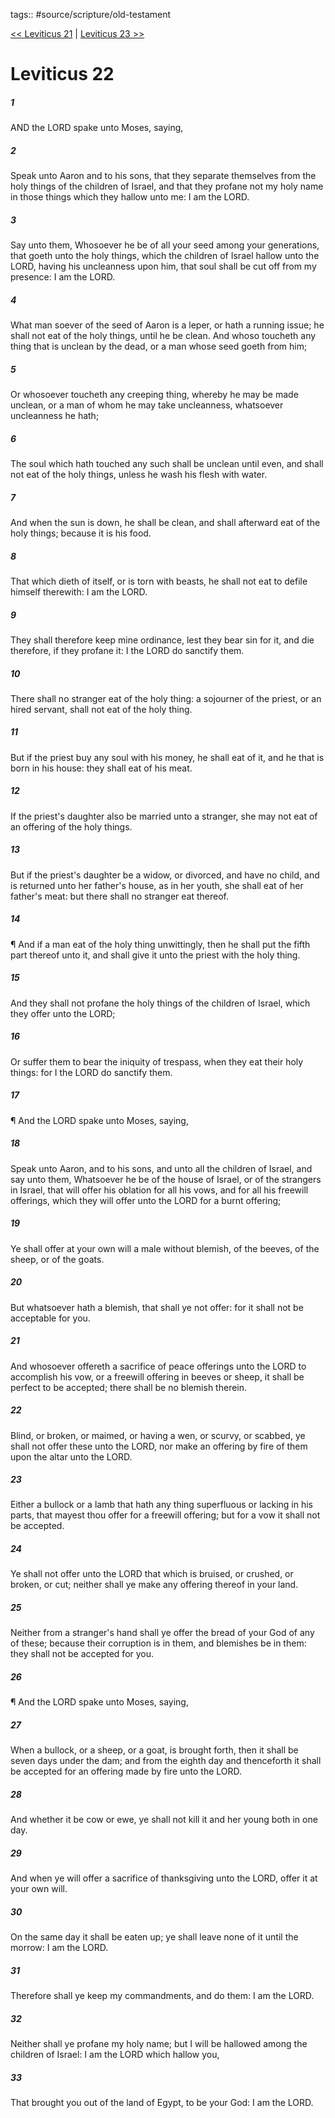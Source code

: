tags:: #source/scripture/old-testament

[<< Leviticus 21](/old-testament/03_Leviticus/Leviticus_21.md) | [Leviticus 23 >>](/old-testament/03_Leviticus/Leviticus_23.md)

# Leviticus 22

##### 1

AND the LORD spake unto Moses, saying,

##### 2

Speak unto Aaron and to his sons, that they separate themselves from the holy things of the children of Israel, and that they profane not my holy name in those things which they hallow unto me: I am the LORD.

##### 3

Say unto them, Whosoever he be of all your seed among your generations, that goeth unto the holy things, which the children of Israel hallow unto the LORD, having his uncleanness upon him, that soul shall be cut off from my presence: I am the LORD.

##### 4

What man soever of the seed of Aaron is a leper, or hath a running issue; he shall not eat of the holy things, until he be clean. And whoso toucheth any thing that is unclean by the dead, or a man whose seed goeth from him;

##### 5

Or whosoever toucheth any creeping thing, whereby he may be made unclean, or a man of whom he may take uncleanness, whatsoever uncleanness he hath;

##### 6

The soul which hath touched any such shall be unclean until even, and shall not eat of the holy things, unless he wash his flesh with water.

##### 7

And when the sun is down, he shall be clean, and shall afterward eat of the holy things; because it is his food.

##### 8

That which dieth of itself, or is torn with beasts, he shall not eat to defile himself therewith: I am the LORD.

##### 9

They shall therefore keep mine ordinance, lest they bear sin for it, and die therefore, if they profane it: I the LORD do sanctify them.

##### 10

There shall no stranger eat of the holy thing: a sojourner of the priest, or an hired servant, shall not eat of the holy thing.

##### 11

But if the priest buy any soul with his money, he shall eat of it, and he that is born in his house: they shall eat of his meat.

##### 12

If the priest's daughter also be married unto a stranger, she may not eat of an offering of the holy things.

##### 13

But if the priest's daughter be a widow, or divorced, and have no child, and is returned unto her father's house, as in her youth, she shall eat of her father's meat: but there shall no stranger eat thereof.

##### 14

¶ And if a man eat of the holy thing unwittingly, then he shall put the fifth part thereof unto it, and shall give it unto the priest with the holy thing.

##### 15

And they shall not profane the holy things of the children of Israel, which they offer unto the LORD;

##### 16

Or suffer them to bear the iniquity of trespass, when they eat their holy things: for I the LORD do sanctify them.

##### 17

¶ And the LORD spake unto Moses, saying,

##### 18

Speak unto Aaron, and to his sons, and unto all the children of Israel, and say unto them, Whatsoever he be of the house of Israel, or of the strangers in Israel, that will offer his oblation for all his vows, and for all his freewill offerings, which they will offer unto the LORD for a burnt offering;

##### 19

Ye shall offer at your own will a male without blemish, of the beeves, of the sheep, or of the goats.

##### 20

But whatsoever hath a blemish, that shall ye not offer: for it shall not be acceptable for you.

##### 21

And whosoever offereth a sacrifice of peace offerings unto the LORD to accomplish his vow, or a freewill offering in beeves or sheep, it shall be perfect to be accepted; there shall be no blemish therein.

##### 22

Blind, or broken, or maimed, or having a wen, or scurvy, or scabbed, ye shall not offer these unto the LORD, nor make an offering by fire of them upon the altar unto the LORD.

##### 23

Either a bullock or a lamb that hath any thing superfluous or lacking in his parts, that mayest thou offer for a freewill offering; but for a vow it shall not be accepted.

##### 24

Ye shall not offer unto the LORD that which is bruised, or crushed, or broken, or cut; neither shall ye make any offering thereof in your land.

##### 25

Neither from a stranger's hand shall ye offer the bread of your God of any of these; because their corruption is in them, and blemishes be in them: they shall not be accepted for you.

##### 26

¶ And the LORD spake unto Moses, saying,

##### 27

When a bullock, or a sheep, or a goat, is brought forth, then it shall be seven days under the dam; and from the eighth day and thenceforth it shall be accepted for an offering made by fire unto the LORD.

##### 28

And whether it be cow or ewe, ye shall not kill it and her young both in one day.

##### 29

And when ye will offer a sacrifice of thanksgiving unto the LORD, offer it at your own will.

##### 30

On the same day it shall be eaten up; ye shall leave none of it until the morrow: I am the LORD.

##### 31

Therefore shall ye keep my commandments, and do them: I am the LORD.

##### 32

Neither shall ye profane my holy name; but I will be hallowed among the children of Israel: I am the LORD which hallow you,

##### 33

That brought you out of the land of Egypt, to be your God: I am the LORD.

